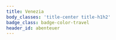 ```yaml
---
title: Venezia
body_classes: 'title-center title-h1h2'
badge_class: badge-color-travel
header_id: abenteuer
---
```


